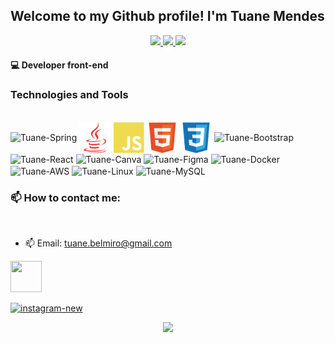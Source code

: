
## Welcome to my Github profile! I'm Tuane Mendes  

  <a href="https://github.com/Tuanemendes">
  <div align="center">
    <img height="160em" src="http://github-profile-summary-cards.vercel.app/api/cards/stats?username=Tuanemendes&theme=nord_dark"/>
     
   <img height="160em" src="https://github-readme-stats.vercel.app/api/top-langs/?username=Tuanemendes&layout=compact&langs_count=7&theme=tokyonight"/>
    <a href="https://github.com/Tuanemendes"><img height="160em" src="https://github-readme-streak-stats.herokuapp.com?user=Tuanemendes&theme=dark&hide_border=&border_radius=5.9&card_width=300&hide_total_contributions=true&hide_longest_streak=true"/></a>
  </div>   




  ####  💻 Developer front-end


  ### Technologies and Tools
 
<div style="display: inline_block"><br>
  <img align="center" alt="Tuane-Spring" height="50" width="50" src="https://cdn.jsdelivr.net/gh/devicons/devicon/icons/spring/spring-original-wordmark.svg">
  <img align="center" alt="Tuane-Js" height="50" width="50" src="https://raw.githubusercontent.com/devicons/devicon/master/icons/java/java-plain.svg">
  <img align="center" alt="Tuane-Js" height="50" width="50" src="https://raw.githubusercontent.com/devicons/devicon/master/icons/javascript/javascript-plain.svg">
  <img align="center" alt="Tuane-HTML" height="50" width="50" src="https://raw.githubusercontent.com/devicons/devicon/master/icons/html5/html5-original.svg">
  <img align="center" alt="Tuane-CSS" height="50" width="50" src="https://raw.githubusercontent.com/devicons/devicon/master/icons/css3/css3-original.svg">
  <img align="center" alt="Tuane-Bootstrap" height="50" width="50" src="https://cdn.jsdelivr.net/gh/devicons/devicon/icons/bootstrap/bootstrap-original-wordmark.svg">
  <img align="center" alt="Tuane-React" height="50" width="50" src="https://cdn.jsdelivr.net/gh/devicons/devicon/icons/react/react-original-wordmark.svg">
  <img align="center" alt="Tuane-Canva" height="50" width="50" src="https://cdn.jsdelivr.net/gh/devicons/devicon/icons/canva/canva-original.svg">
  <img align="center" alt="Tuane-Figma" height="50" width="50" src="https://cdn.jsdelivr.net/gh/devicons/devicon/icons/figma/figma-original.svg">
  <img align="center" alt="Tuane-Docker" height="50" width="50" src="https://cdn.jsdelivr.net/gh/devicons/devicon/icons/docker/docker-original-wordmark.svg">
  <img align="center" alt="Tuane-AWS" height="50" width="50" src="https://cdn.jsdelivr.net/gh/devicons/devicon/icons/amazonwebservices/amazonwebservices-plain-wordmark.svg">
  <img align="center" alt="Tuane-Linux" height="50" width="50" src="https://cdn.jsdelivr.net/gh/devicons/devicon/icons/linux/linux-original.svg">
  <img align="center" alt="Tuane-MySQL" height="50" width="50" src="https://cdn.jsdelivr.net/gh/devicons/devicon/icons/mysql/mysql-original-wordmark.svg">
  </div>
 
  ### 📫 How to contact me:

  <div style="display: inline"><br>
     
  - 📫 Email: tuane.belmiro@gmail.com
  
  <a href="https://www.linkedin.com/in/tuane-mendes/" target="_blank"><img  height="50" width="50" src="https://cdn.jsdelivr.net/gh/devicons/devicon/icons/linkedin/linkedin-original.svg"/></a> 

  <a href="https://instagram.com/tuanemendes_/" target="_blank"><img width="48" height="48" src="https://img.icons8.com/fluency/48/instagram-new.png" alt="instagram-new"/></a>
  
 </div>
 
<div align="center"> 
   <img height="180em" src="http://github-profile-summary-cards.vercel.app/api/cards/profile-details?username=Tuanemendes&theme=nord_dark"/>
   
</div>


<!---
Tuanemendes/Tuanemendes is a ✨ special ✨ repository because its `README.md` (this file) appears on your GitHub profile.
You can click the Preview link to take a look at your changes.
--->

